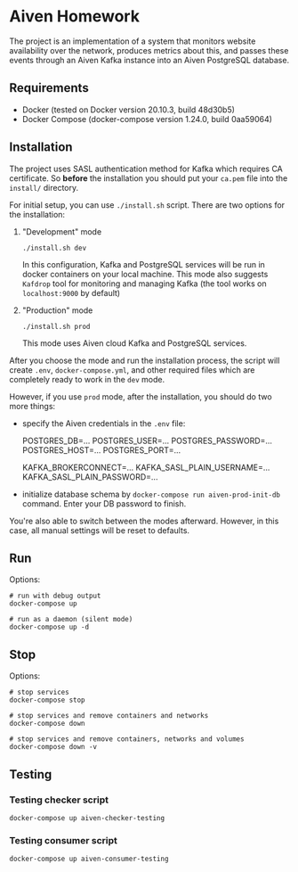 # Aiven Homework

The project is an implementation of a system that monitors website availability over the network, 
produces metrics about this, and passes these events through an Aiven Kafka instance into an Aiven PostgreSQL database.

## Requirements

* Docker (tested on Docker version 20.10.3, build 48d30b5)
* Docker Compose (docker-compose version 1.24.0, build 0aa59064)

## Installation

The project uses SASL authentication method for Kafka which requires CA certificate.
So **before** the installation you should put your `ca.pem` file into the `install/` directory.

For initial setup, you can use `./install.sh` script. 
There are two options for the installation:
    
1. "Development" mode 

    `./install.sh dev`

    In this configuration, Kafka and PostgreSQL services will be run in docker containers on your local machine. 
    This mode also suggests `Kafdrop` tool for monitoring and managing Kafka 
    (the tool works on `localhost:9000` by default)

2. "Production" mode 

    `./install.sh prod`
    
    This mode uses Aiven cloud Kafka and PostgreSQL services.
  
 
After you choose the mode and run the installation process, 
the script will create `.env`, `docker-compose.yml`, 
and other required files which are completely ready to work in the `dev` mode.

However, if you use `prod` mode, after the installation, you should do two more things:

* specify the Aiven credentials in the `.env` file:

    POSTGRES_DB=...
    POSTGRES_USER=...
    POSTGRES_PASSWORD=...
    POSTGRES_HOST=...
    POSTGRES_PORT=...
    
    KAFKA_BROKERCONNECT=...
    KAFKA_SASL_PLAIN_USERNAME=...
    KAFKA_SASL_PLAIN_PASSWORD=...

* initialize database schema by `docker-compose run aiven-prod-init-db` command. 
Enter your DB password to finish.


You're also able to switch between the modes afterward. 
However, in this case, all manual settings will be reset to defaults.

## Run

Options:

    # run with debug output
    docker-compose up
    
    # run as a daemon (silent mode)
    docker-compose up -d
    
## Stop

Options:
    
    # stop services
    docker-compose stop
    
    # stop services and remove containers and networks
    docker-compose down
    
    # stop services and remove containers, networks and volumes
    docker-compose down -v
    
## Testing

### Testing checker script

    docker-compose up aiven-checker-testing

### Testing consumer script

    docker-compose up aiven-consumer-testing
    




 